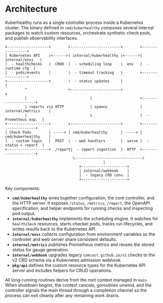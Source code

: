 # Architecture

Kuberhealthy runs as a single controller process inside a Kubernetes cluster.
The binary defined in `cmd/kuberhealthy` composes several internal packages to
watch custom resources, orchestrate synthetic check pods, and publish
observability interfaces.

```
+-------------------+        +-----------------------+        +-----------------+
| Kubernetes API    |<------>| internal/kuberhealthy |<------>| internal/envs   |
|  - healthchecks   |  CRUD  |  - scheduling loop    |  env   |  - runtime cfg  |
|  - pods/events    |        |  - timeout tracking   |        +-----------------+
+-------------------+        |  - status updates     |                  |
         ^                   +-----------------------+                  v
         |                             |                      +---------------------+
         | reports via HTTP            | spawns               | internal/metrics    |
         |                             v                      |  - Prometheus exp.  |
+-------------------+        +-----------------------+        +---------------------+
| Check Pods        | -----> | cmd/kuberhealthy      | -----> | cmd/kuberhealthy    |
|  - custom logic   |  POST  |  - web handlers       |  serve |  - status + report  |
+-------------------+  /report|  - report ingestion  |  HTTP  +---------------------+
                               \-------------------------------/
                                             |
                                  +---------------------+
                                  | internal/webhook    |
                                  |  - legacy CRD conv. |
                                  +---------------------+
```

Key components:

- **`cmd/kuberhealthy`** wires together configuration, the core controller, and
  the HTTP server. It exposes `/status`, `/metrics`, `/report`, the OpenAPI
  specification, and helper endpoints for running checks and inspecting pod
  output.
- **`internal/kuberhealthy`** implements the scheduling engine. It watches for
  `healthcheck` resources, starts checker pods, tracks run lifecycles, and
  writes results back to the Kubernetes API.
- **`internal/envs`** collects configuration from environment variables so the
  controller and web server share consistent defaults.
- **`internal/metrics`** publishes Prometheus metrics and reuses the stored
  status for gauge generation.
- **`internal/webhook`** upgrades legacy `comcast.github.io/v1` checks to the
  v2 CRD schema via a Kubernetes admission webhook.
- **`pkg/api`** defines the custom resource types for the Kubernetes API server
  and includes helpers for CRUD operations.

All long-running routines derive from the root context managed in `main`. When
shutdown begins, the context cancels, goroutines unwind, and the controller
signals the main thread through a completion channel so the process can exit
cleanly after any remaining work drains.
